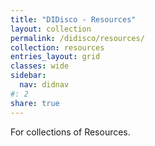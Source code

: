 ```yaml
---
title: "DIDisco - Resources"
layout: collection
permalink: /didisco/resources/
collection: resources
entries_layout: grid
classes: wide
sidebar:
  nav: didnav
#: 2
share: true
---
```


For collections of Resources.